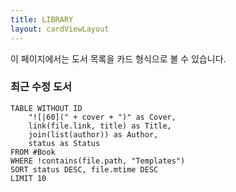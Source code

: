 ```yaml
---
title: LIBRARY
layout: cardViewLayout
---
```


이 페이지에서는 도서 목록을 카드 형식으로 볼 수 있습니다.



### 최근 수정 도서
```dataview
TABLE WITHOUT ID
	"![|60](" + cover + ")" as Cover,
	link(file.link, title) as Title,
	join(list(author)) as Author,
	status as Status
FROM #Book 
WHERE !contains(file.path, "Templates")
SORT status DESC, file.mtime DESC
LIMIT 10
```


